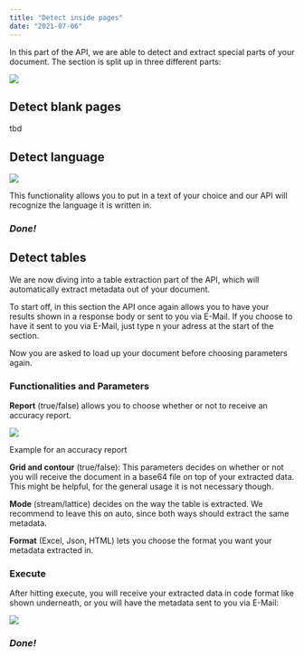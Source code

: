 ```yaml
---
title: "Detect inside pages"
date: "2021-07-06"
---
```


In this part of the API, we are able to detect and extract special parts of your document. The section is split up in three different parts:

![](/_images/doc2/image-21-1024x194.png)

## Detect blank pages

tbd

## Detect language

![](/_images/doc2/image-22-1024x252.png)

This functionality allows you to put in a text of your choice and our API will recognize the language it is written in.

### _Done!_

## Detect tables

We are now diving into a table extraction part of the API, which will automatically extract metadata out of your document.

To start off, in this section the API once again allows you to have your results shown in a response body or sent to you via E-Mail. If you choose to have it sent to you via E-Mail, just type n your adress at the start of the section.

Now you are asked to load up your document before choosing parameters again.

### Functionalities and Parameters

**Report** (true/false) allows you to choose whether or not to receive an accuracy report.

![](/_images/doc2/image-23.png)

Example for an accuracy report

**Grid and contour** (true/false): This parameters decides on whether or not you will receive the document in a base64 file on top of your extracted data. This might be helpful, for the general usage it is not necessary though.

**Mode** (stream/lattice) decides on the way the table is extracted. We recommend to leave this on auto, since both ways should extract the same metadata.

**Format** (Excel, Json, HTML) lets you choose the format you want your metadata extracted in.

### Execute

After hitting execute, you will receive your extracted data in code format like shown underneath, or you will have the metadata sent to you via E-Mail:

![](/_images/doc2/image-24-1024x369.png)

### _Done!_
